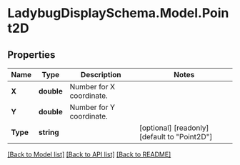 
# LadybugDisplaySchema.Model.Point2D

## Properties

Name | Type | Description | Notes
------------ | ------------- | ------------- | -------------
**X** | **double** | Number for X coordinate. | 
**Y** | **double** | Number for Y coordinate. | 
**Type** | **string** |  | [optional] [readonly] [default to "Point2D"]

[[Back to Model list]](../README.md#documentation-for-models)
[[Back to API list]](../README.md#documentation-for-api-endpoints)
[[Back to README]](../README.md)

